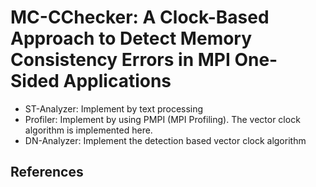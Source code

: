 # MC-CChecker: A Clock-Based Approach to Detect Memory Consistency Errors in MPI One-Sided Applications
- ST-Analyzer: Implement by text processing
- Profiler: Implement by using PMPI (MPI Profiling). The vector clock algorithm is implemented here.
- DN-Analyzer: Implement the detection based vector clock algorithm
## References

